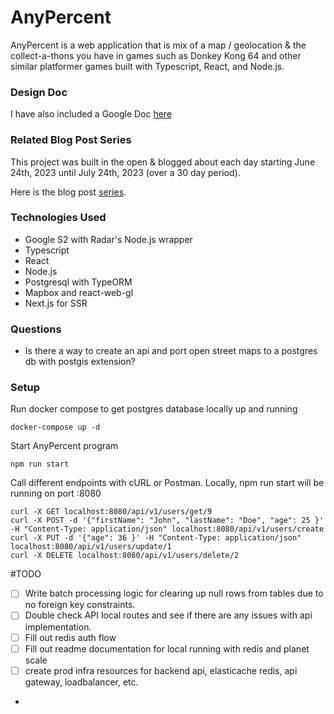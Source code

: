 # AnyPercent

AnyPercent is a web application that is mix of a map / geolocation & the collect-a-thons you have in games such as Donkey Kong 64 and other similar platformer games
built with Typescript, React, and Node.js.

### Design Doc
I have also included a Google Doc [here](https://docs.google.com/document/d/e/2PACX-1vTDgnJTyBvHYzMpGlhr-M9T-xRlTf24Xdt4l5IuIBid_VNH5BetokkzNuML966b3bzmiwA1nProgzrt/pub)

### Related Blog Post Series
This project was built in the open & blogged about each day
starting June 24th, 2023 until July 24th, 2023 (over a 30 day period).

Here is the blog post [series](https://software-is-life.ghost.io/blogging-again/).

### Technologies Used
- Google S2 with Radar's Node.js wrapper
- Typescript
- React
- Node.js
- Postgresql with TypeORM
- Mapbox and react-web-gl
- Next.js for SSR

### Questions
- Is there a way to create an api and port open street maps to a postgres db with postgis extension?

### Setup

Run docker compose to get postgres database locally up and running
```text
docker-compose up -d
```

Start AnyPercent program
```text
npm run start
```

Call different endpoints with cURL or Postman. Locally, npm run start will be running on port :8080
```text
curl -X GET localhost:8080/api/v1/users/get/9
curl -X POST -d '{"firstName": "John", "lastName": "Doe", "age": 25 }' -H "Content-Type: application/json" localhost:8080/api/v1/users/create
curl -X PUT -d '{"age": 36 }' -H "Content-Type: application/json" localhost:8080/api/v1/users/update/1
curl -X DELETE localhost:8080/api/v1/users/delete/2 
```

#TODO
- [ ] Write batch processing logic for clearing up null rows from tables due to no foreign key constraints.
- [ ] Double check API local routes and see if there are any issues with api implementation.
- [ ] Fill out redis auth flow
- [ ] Fill out readme documentation for local running with redis and planet scale
- [ ] create prod infra resources for backend api, elasticache redis, api gateway, loadbalancer, etc.
- 